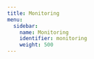 ```yaml
---
title: Monitoring
menu:
  sidebar:
    name: Monitoring
    identifier: monitoring
    weight: 500
---
```

